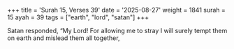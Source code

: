 +++
title = 'Surah 15, Verses 39'
date = '2025-08-27'
weight = 1841
surah = 15
ayah = 39
tags = ["earth", "lord", "satan"]
+++

Satan responded, “My Lord! For allowing me to stray I will surely tempt them on earth and mislead them all together,